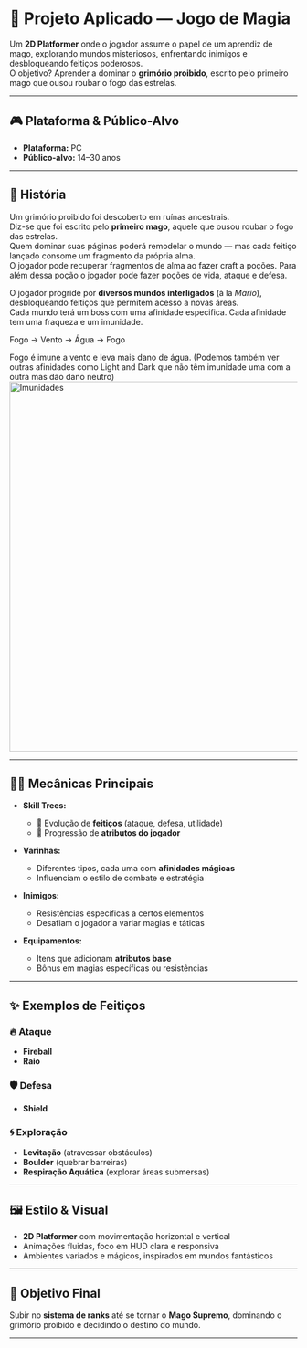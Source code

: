 # 🌌 Projeto Aplicado — Jogo de Magia  

Um **2D Platformer** onde o jogador assume o papel de um aprendiz de mago, explorando mundos misteriosos, enfrentando inimigos e desbloqueando feitiços poderosos.  
O objetivo? Aprender a dominar o **grimório proibido**, escrito pelo primeiro mago que ousou roubar o fogo das estrelas.  

---

## 🎮 Plataforma & Público-Alvo
- **Plataforma:** PC  
- **Público-alvo:** 14–30 anos  

---

## 📖 História
Um grimório proibido foi descoberto em ruínas ancestrais.  
Diz-se que foi escrito pelo **primeiro mago**, aquele que ousou roubar o fogo das estrelas.  
Quem dominar suas páginas poderá remodelar o mundo — mas cada feitiço lançado consome um fragmento da própria alma.  
O jogador pode recuperar fragmentos de alma ao fazer craft a poções. Para além dessa poção o jogador pode fazer poções de vida, ataque e defesa.

O jogador progride por **diversos mundos interligados** (à la *Mario*), desbloqueando feitiços que permitem acesso a novas áreas.  
Cada mundo terá um boss com uma afinidade especifica. Cada afinidade tem uma fraqueza e um imunidade.

Fogo -> Vento -> Água -> Fogo

Fogo é imune a vento e leva mais dano de água. (Podemos também ver outras afinidades como Light and Dark que não têm imunidade uma com a outra mas dão dano neutro)
<img width="1152" height="648" alt="Imunidades" src="https://github.com/user-attachments/assets/07f9c0f5-7d87-4828-ad24-8f7d63b23a8a" />

---

## 🧙‍♂️ Mecânicas Principais
- **Skill Trees:**  
  - 🌟 Evolução de **feitiços** (ataque, defesa, utilidade)  
  - 💪 Progressão de **atributos do jogador**  

- **Varinhas:**  
  - Diferentes tipos, cada uma com **afinidades mágicas**  
  - Influenciam o estilo de combate e estratégia  

- **Inimigos:**  
  - Resistências específicas a certos elementos  
  - Desafiam o jogador a variar magias e táticas  

- **Equipamentos:**  
  - Itens que adicionam **atributos base**  
  - Bônus em magias específicas ou resistências  

---

## ✨ Exemplos de Feitiços

### 🔥 Ataque
- **Fireball**  
- **Raio**  

### 🛡 Defesa
- **Shield**  

### 🌀 Exploração
- **Levitação** (atravessar obstáculos)  
- **Boulder** (quebrar barreiras)  
- **Respiração Aquática** (explorar áreas submersas)  

---

## 🖼 Estilo & Visual
- **2D Platformer** com movimentação horizontal e vertical  
- Animações fluidas, foco em HUD clara e responsiva  
- Ambientes variados e mágicos, inspirados em mundos fantásticos  

---

## 🚀 Objetivo Final
Subir no **sistema de ranks** até se tornar o **Mago Supremo**, dominando o grimório proibido e decidindo o destino do mundo.  

---
